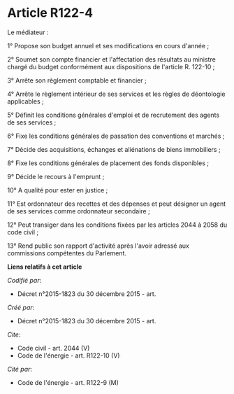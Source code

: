 # Article R122-4

Le médiateur : 

1° Propose son budget annuel et ses modifications en cours d'année ; 

2° Soumet son compte financier et l'affectation des résultats au ministre chargé du budget conformément aux dispositions de
l'article R. 122-10 ; 

3° Arrête son règlement comptable et financier ; 

4° Arrête le règlement intérieur de ses services et les règles de déontologie applicables ; 

5° Définit les conditions générales d'emploi et de recrutement des agents de ses services ; 

6° Fixe les conditions générales de passation des conventions et marchés ; 

7° Décide des acquisitions, échanges et aliénations de biens immobiliers ; 

8° Fixe les conditions générales de placement des fonds disponibles ; 

9° Décide le recours à l'emprunt ; 

10° A qualité pour ester en justice ; 

11° Est ordonnateur des recettes et des dépenses et peut désigner un agent de ses services comme ordonnateur secondaire ; 

12° Peut transiger dans les conditions fixées par les articles 2044 à 2058 du code civil ; 

13° Rend public son rapport d'activité après l'avoir adressé aux commissions compétentes du Parlement.

**Liens relatifs à cet article**

_Codifié par_:

  - Décret n°2015-1823 du 30 décembre 2015 - art.

_Créé par_:

  - Décret n°2015-1823 du 30 décembre 2015 - art.

_Cite_:

  - Code civil - art. 2044 (V)
  - Code de l'énergie - art. R122-10 (V)

_Cité par_:

  - Code de l'énergie - art. R122-9 (M)
